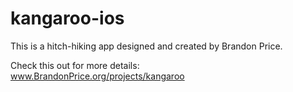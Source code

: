 # kangaroo-ios
This is a hitch-hiking app designed and created by Brandon Price.  

Check this out for more details:  
www.BrandonPrice.org/projects/kangaroo
